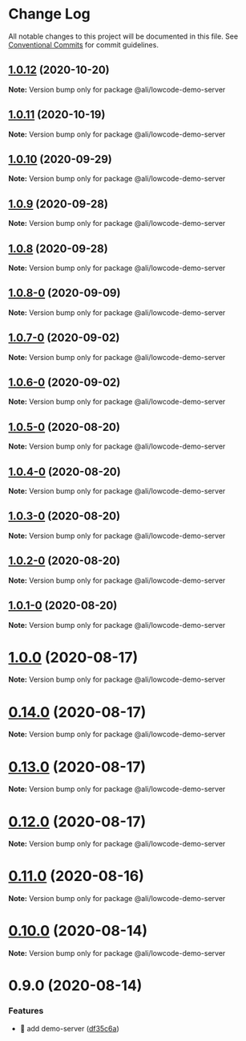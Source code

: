 # Change Log

All notable changes to this project will be documented in this file.
See [Conventional Commits](https://conventionalcommits.org) for commit guidelines.

<a name="1.0.12"></a>
## [1.0.12](https://gitlab.alibaba-inc.com/ali-lowcode/ali-lowcode-engine/compare/@ali/lowcode-demo-server@1.0.11...@ali/lowcode-demo-server@1.0.12) (2020-10-20)




**Note:** Version bump only for package @ali/lowcode-demo-server

<a name="1.0.11"></a>
## [1.0.11](https://gitlab.alibaba-inc.com/ali-lowcode/ali-lowcode-engine/compare/@ali/lowcode-demo-server@1.0.10...@ali/lowcode-demo-server@1.0.11) (2020-10-19)




**Note:** Version bump only for package @ali/lowcode-demo-server

<a name="1.0.10"></a>
## [1.0.10](https://gitlab.alibaba-inc.com/ali-lowcode/ali-lowcode-engine/compare/@ali/lowcode-demo-server@1.0.9...@ali/lowcode-demo-server@1.0.10) (2020-09-29)




**Note:** Version bump only for package @ali/lowcode-demo-server

<a name="1.0.9"></a>
## [1.0.9](https://gitlab.alibaba-inc.com/ali-lowcode/ali-lowcode-engine/compare/@ali/lowcode-demo-server@1.0.8...@ali/lowcode-demo-server@1.0.9) (2020-09-28)




**Note:** Version bump only for package @ali/lowcode-demo-server

<a name="1.0.8"></a>
## [1.0.8](https://gitlab.alibaba-inc.com/ali-lowcode/ali-lowcode-engine/compare/@ali/lowcode-demo-server@1.0.8-0...@ali/lowcode-demo-server@1.0.8) (2020-09-28)




**Note:** Version bump only for package @ali/lowcode-demo-server

<a name="1.0.8-0"></a>
## [1.0.8-0](https://gitlab.alibaba-inc.com/ali-lowcode/ali-lowcode-engine/compare/@ali/lowcode-demo-server@1.0.7-0...@ali/lowcode-demo-server@1.0.8-0) (2020-09-09)




**Note:** Version bump only for package @ali/lowcode-demo-server

<a name="1.0.7-0"></a>
## [1.0.7-0](https://gitlab.alibaba-inc.com/ali-lowcode/ali-lowcode-engine/compare/@ali/lowcode-demo-server@1.0.6-0...@ali/lowcode-demo-server@1.0.7-0) (2020-09-02)




**Note:** Version bump only for package @ali/lowcode-demo-server

<a name="1.0.6-0"></a>
## [1.0.6-0](https://gitlab.alibaba-inc.com/ali-lowcode/ali-lowcode-engine/compare/@ali/lowcode-demo-server@1.0.5-0...@ali/lowcode-demo-server@1.0.6-0) (2020-09-02)




**Note:** Version bump only for package @ali/lowcode-demo-server

<a name="1.0.5-0"></a>
## [1.0.5-0](https://gitlab.alibaba-inc.com/ali-lowcode/ali-lowcode-engine/compare/@ali/lowcode-demo-server@1.0.4-0...@ali/lowcode-demo-server@1.0.5-0) (2020-08-20)




**Note:** Version bump only for package @ali/lowcode-demo-server

<a name="1.0.4-0"></a>
## [1.0.4-0](https://gitlab.alibaba-inc.com/ali-lowcode/ali-lowcode-engine/compare/@ali/lowcode-demo-server@1.0.3-0...@ali/lowcode-demo-server@1.0.4-0) (2020-08-20)




**Note:** Version bump only for package @ali/lowcode-demo-server

<a name="1.0.3-0"></a>
## [1.0.3-0](https://gitlab.alibaba-inc.com/ali-lowcode/ali-lowcode-engine/compare/@ali/lowcode-demo-server@1.0.2-0...@ali/lowcode-demo-server@1.0.3-0) (2020-08-20)




**Note:** Version bump only for package @ali/lowcode-demo-server

<a name="1.0.2-0"></a>
## [1.0.2-0](https://gitlab.alibaba-inc.com/ali-lowcode/ali-lowcode-engine/compare/@ali/lowcode-demo-server@1.0.1-0...@ali/lowcode-demo-server@1.0.2-0) (2020-08-20)




**Note:** Version bump only for package @ali/lowcode-demo-server

<a name="1.0.1-0"></a>
## [1.0.1-0](https://gitlab.alibaba-inc.com/ali-lowcode/ali-lowcode-engine/compare/@ali/lowcode-demo-server@1.0.0...@ali/lowcode-demo-server@1.0.1-0) (2020-08-20)




**Note:** Version bump only for package @ali/lowcode-demo-server

<a name="1.0.0"></a>
# [1.0.0](https://gitlab.alibaba-inc.com/ali-lowcode/ali-lowcode-engine/compare/@ali/lowcode-demo-server@0.14.0...@ali/lowcode-demo-server@1.0.0) (2020-08-17)




**Note:** Version bump only for package @ali/lowcode-demo-server

<a name="0.14.0"></a>
# [0.14.0](https://gitlab.alibaba-inc.com/ali-lowcode/ali-lowcode-engine/compare/@ali/lowcode-demo-server@0.13.0...@ali/lowcode-demo-server@0.14.0) (2020-08-17)




**Note:** Version bump only for package @ali/lowcode-demo-server

<a name="0.13.0"></a>
# [0.13.0](https://gitlab.alibaba-inc.com/ali-lowcode/ali-lowcode-engine/compare/@ali/lowcode-demo-server@0.11.0...@ali/lowcode-demo-server@0.13.0) (2020-08-17)




**Note:** Version bump only for package @ali/lowcode-demo-server

<a name="0.12.0"></a>
# [0.12.0](https://gitlab.alibaba-inc.com/ali-lowcode/ali-lowcode-engine/compare/@ali/lowcode-demo-server@0.11.0...@ali/lowcode-demo-server@0.12.0) (2020-08-17)




**Note:** Version bump only for package @ali/lowcode-demo-server

<a name="0.11.0"></a>
# [0.11.0](https://gitlab.alibaba-inc.com/ali-lowcode/ali-lowcode-engine/compare/@ali/lowcode-demo-server@0.10.0...@ali/lowcode-demo-server@0.11.0) (2020-08-16)




**Note:** Version bump only for package @ali/lowcode-demo-server

<a name="0.10.0"></a>
# [0.10.0](https://gitlab.alibaba-inc.com/ali-lowcode/ali-lowcode-engine/compare/@ali/lowcode-demo-server@0.9.0...@ali/lowcode-demo-server@0.10.0) (2020-08-14)




**Note:** Version bump only for package @ali/lowcode-demo-server

<a name="0.9.0"></a>
# 0.9.0 (2020-08-14)


### Features

* 🎸 add demo-server ([df35c6a](https://gitlab.alibaba-inc.com/ali-lowcode/ali-lowcode-engine/commit/df35c6a))
